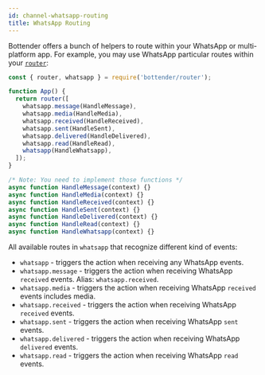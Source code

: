 ```yaml
---
id: channel-whatsapp-routing
title: WhatsApp Routing
---
```


Bottender offers a bunch of helpers to route within your WhatsApp or multi-platform app. For example, you may use WhatsApp particular routes within your [`router`](the-basics-routing.md):

```js
const { router, whatsapp } = require('bottender/router');

function App() {
  return router([
    whatsapp.message(HandleMessage),
    whatsapp.media(HandleMedia),
    whatsapp.received(HandleReceived),
    whatsapp.sent(HandleSent),
    whatsapp.delivered(HandleDelivered),
    whatsapp.read(HandleRead),
    whatsapp(HandleWhatsapp),
  ]);
}

/* Note: You need to implement those functions */
async function HandleMessage(context) {}
async function HandleMedia(context) {}
async function HandleReceived(context) {}
async function HandleSent(context) {}
async function HandleDelivered(context) {}
async function HandleRead(context) {}
async function HandleWhatsapp(context) {}
```

All available routes in `whatsapp` that recognize different kind of events:

- `whatsapp` - triggers the action when receiving any WhatsApp events.
- `whatsapp.message` - triggers the action when receiving WhatsApp `received` events. Alias: `whatsapp.received`.
- `whatsapp.media` - triggers the action when receiving WhatsApp `received` events includes media.
- `whatsapp.received` - triggers the action when receiving WhatsApp `received` events.
- `whatsapp.sent` - triggers the action when receiving WhatsApp `sent` events.
- `whatsapp.delivered` - triggers the action when receiving WhatsApp `delivered` events.
- `whatsapp.read` - triggers the action when receiving WhatsApp `read` events.
